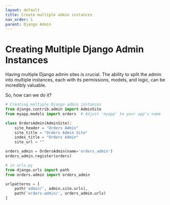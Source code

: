 ```yaml
---
layout: default
title: Create multiple admin instances
nav_order: 1
parent: Django Admin
---
```


# Creating Multiple Django Admin Instances

Having multiple Django admin sites is crucial. The ability to split the admin into multiple instances, each with its permissions, models, and logic, can be incredibly valuable.

So, how can we do it?

```python
# Creating multiple Django admin instances
from django.contrib.admin import AdminSite
from myapp.models import orders  # Adjust 'myapp' to your app's name

class OrdersAdmin(AdminSite):
    site_header = "Orders Admin"
    site_title = "Orders Admin Site"
    index_title = "Orders Admin"  
    site_url = ""

orders_admin = OrdersAdmin(name='orders_admin')
orders_admin.register(orders)
```

```python
# in urls.py
from django.urls import path
from orders.admin import orders_admin

urlpatterns = [
    path('admin/', admin.site.urls),
    path('orders-admin/', orders_admin.urls)
]
```